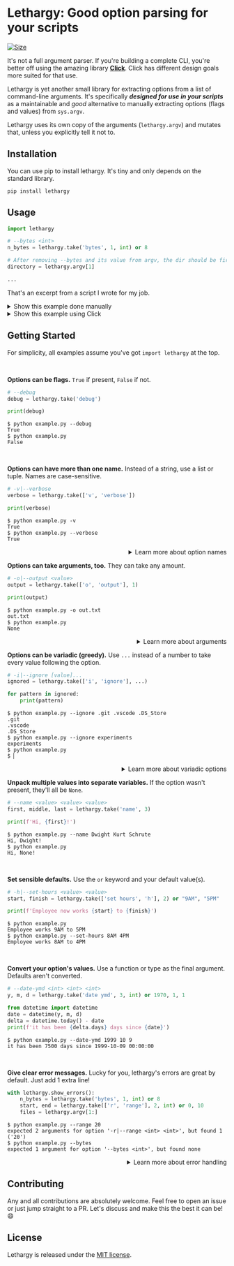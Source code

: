 # Lethargy: Good option parsing for your scripts

[![Size]][Size URL]

[Size]: https://img.shields.io/badge/size-14%20kB-blue
[Size URL]: https://github.com/SeparateRecords/lethargy/tree/master/lethargy
<!-- Size correct as at e4db57f (March 16, 2020) -->

It's not a full argument parser. If you're building a complete CLI, you're better off using the amazing library **[Click]**. Click has different design goals more suited for that use.

Lethargy is yet another small library for extracting options from a list of command-line arguments. It's specifically **_designed for use in your scripts_** as a maintainable and _good_ alternative to manually extracting options (flags and values) from `sys.argv`.

Lethargy uses its own copy of the arguments (`lethargy.argv`) and mutates that, unless you explicitly tell it not to.

[Click]: https://click.palletsprojects.com/en/7.x/

## Installation

You can use pip to install lethargy. It's tiny and only depends on the standard library.

```console
pip install lethargy
```

## Usage

```python
import lethargy

# --bytes <int>
n_bytes = lethargy.take('bytes', 1, int) or 8

# After removing --bytes and its value from argv, the dir should be first.
directory = lethargy.argv[1]

...
```

That's an excerpt from a script I wrote for my job.

<details>
<summary>Show this example done manually</summary>
<br>

Done manually, there's a lot of detail that's not relevant to the actual script.
* What happens if the option isn't present?
* What happens if it is but has no value?
* What about if that value isn't an int?
* How do you communicate what went wrong?

All these implementation details increase the maintenance and complexity. This shouldn't be handled by _you_.

```python
import sys

try:
    index = sys.argv.index("--bytes")
    try:
        n_bytes = int(sys.argv[index + 1])
    except IndexError:
        sys.exit(1)
    del sys.argv[index : index + 2]
except ValueError:
    n_bytes = 8

# After removing --bytes and its value from argv, the dir should be first.
directory = sys.argv[1]

...
```

<hr>
</details>

<details>
<summary>Show this example using Click</summary>
<br>

Click _forces you into a specific style_ that just isn't great for some scripts. It requires a lot of boilerplate, and while you get a lot for free from that, it's also more to maintain and detracts from the script's _actual_ logic.

```python
import click

@click.command()
@click.option('--bytes', default=8)
@click.argument('directory')
def cli(bytes, directory):
    ...

if __name__ == '__main__':
    cli()
```

<hr>
</details>

## Getting Started

For simplicity, all examples assume you've got `import lethargy` at the top.

<br>

**Options can be flags.** `True` if present, `False` if not.

```python
# --debug
debug = lethargy.take('debug')

print(debug)
```

```console
$ python example.py --debug
True
$ python example.py
False
```

<br>

**Options can have more than one name.** Instead of a string, use a list or tuple. Names are case-sensitive.

```python
# -v|--verbose
verbose = lethargy.take(['v', 'verbose'])

print(verbose)
```

```console
$ python example.py -v
True
$ python example.py --verbose
True
```

<details>
<summary align="right">Learn more about option names</summary>
<br>

Option names are automatically generated. `"use headers"` becomes `--use-headers`, and `"I"` becomes `-I`.

If you provide an explicit name (starting with a non-alphanumeric character, such as `-`, `/` or `+`), the name is stripped and treated as literal.

```python
# -Enable
enabled = lethargy.take('-Enable')
print(enabled)
```

```console
$ python example.py -Enable
True
$ python example.py
False
```

Names are _always_ case sensitive. `-Enable` **≠** `-enable`

```console
$ python example.py -enable
False
```

<hr>
</details>

**Options can take arguments, too.** They can take any amount.

```python
# -o|--output <value>
output = lethargy.take(['o', 'output'], 1)

print(output)
```

```console
$ python example.py -o out.txt
out.txt
$ python example.py
None
```

<details>
<summary align="right">Learn more about arguments</summary>
<br>

If there are fewer values for the option than the number given, `lethargy.ArgsError` will be raised.

```console
$ python example.py --output
Traceback (most recent call last):
  [...]
lethargy.errors.ArgsError: expected 1 argument for '-o|--output <value>', found none
```

<hr>
</details>

**Options can be variadic (greedy).** Use `...` instead of a number to take every value following the option.

```python
# -i|--ignore [value]...
ignored = lethargy.take(['i', 'ignore'], ...)

for pattern in ignored:
    print(pattern)
```

```console
$ python example.py --ignore .git .vscode .DS_Store
.git
.vscode
.DS_Store
$ python example.py --ignore experiments
experiments
$ python example.py
$ ▏
```

<details>
<summary align="right">Learn more about variadic options</summary>
<br>

Because variadic options will take every argument, including values that look like other options, you should try and take these last (_after_ taking the fixed-count options).

```console
$ python example.py --ignore "*.pyc" --exceptions some.pyc
*.pyc
--exceptions
some.pyc
```

<hr>
</details>

**Unpack multiple values into separate variables.** If the option wasn't present, they'll all be `None`.

```python
# --name <value> <value> <value>
first, middle, last = lethargy.take('name', 3)

print(f'Hi, {first}!')
```

```console
$ python example.py --name Dwight Kurt Schrute
Hi, Dwight!
$ python example.py
Hi, None!
```

<br>

**Set sensible defaults.** Use the `or` keyword and your default value(s).

```python
# -h|--set-hours <value> <value>
start, finish = lethargy.take(['set hours', 'h'], 2) or "9AM", "5PM"

print(f'Employee now works {start} to {finish}')
```

```console
$ python example.py
Employee works 9AM to 5PM
$ python example.py --set-hours 8AM 4PM
Employee works 8AM to 4PM
```

<br>

**Convert your option's values.** Use a function or type as the final argument. Defaults aren't converted.

```python
# --date-ymd <int> <int> <int>
y, m, d = lethargy.take('date ymd', 3, int) or 1970, 1, 1

from datetime import datetime
date = datetime(y, m, d)
delta = datetime.today() - date
print(f'it has been {delta.days} days since {date}')
```

```console
$ python example.py --date-ymd 1999 10 9
it has been 7500 days since 1999-10-09 00:00:00
```

<br>

**Give clear error messages.** Lucky for you, lethargy's errors are great by default. Just add 1 extra line!

```python
with lethargy.show_errors():
    n_bytes = lethargy.take('bytes', 1, int) or 8
    start, end = lethargy.take(['r', 'range'], 2, int) or 0, 10
    files = lethargy.argv[1:]
```

```console
$ python example.py --range 20
expected 2 arguments for option '-r|--range <int> <int>', but found 1 ('20')
$ python example.py --bytes
expected 1 argument for option '--bytes <int>', but found none
```

<details>
<summary align="right">Learn more about error handling</summary>
<br>

Lethargy provides two context managers for easy error handling. These share similar behaviour, but are separate to make the intent more clear.

> <i>with</i> <code><i>lethargy.</i><b>show_errors()</b></code>

Shows any errors in option parsing to the user and exits with code 1.

> <i>with</i> <code><i>lethargy.</i><b>fail_on(</b><i>*errors</i><b>)</b></code>

Fails on the first raise of one of the given errors, printing it to stderr and exiting with code 1.

These context managers can be used together. Here's the example from [Usage](#usage), but with just 1 extra line for better error handling.

```python
with lethargy.show_errors(), lethargy.fail_on(IndexError, ValueError):
    n_bytes = lethargy.take('bytes', 1, int) or 8
    directory = lethargy.argv[1]
```

To manually fail, call `lethargy.fail()`, optionally with a message.

<hr>
</details>

## Contributing

Any and all contributions are absolutely welcome. Feel free to open an issue or just jump straight to a PR. Let's discuss and make this the best it can be! 😄

## License

Lethargy is released under the [MIT license](https://github.com/SeparateRecords/lethargy/blob/master/LICENSE).
